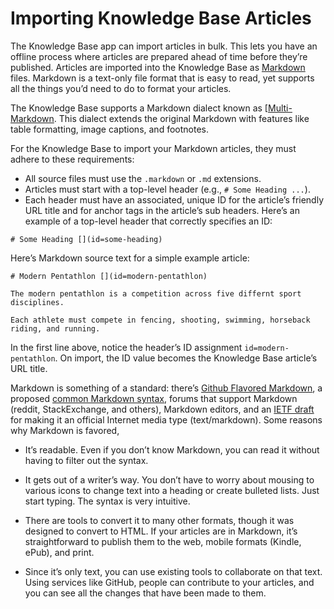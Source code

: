 # Importing Knowledge Base Articles

The Knowledge Base app can import articles in bulk. This lets you have an offline process where articles are prepared ahead of time before they’re published. Articles are imported into the Knowledge Base as [Markdown](http://commonmark.org/) files. Markdown is a text-only file format that is easy to read, yet supports all the things you’d need to do to format your articles.

<!-- Do we need a note about permissions on every article?
Note: To import articles, your Role must be granted the *Knowledge Base* &rarr; *Resource Permissions: Import Articles* permission. -->

The Knowledge Base supports a Markdown dialect known as [[Multi-Markdown](http://fletcher.github.io/MultiMarkdown-4/). This dialect extends the original Markdown with features like table formatting, image captions, and footnotes.

For the Knowledge Base to import your Markdown articles, they must adhere to these requirements:

* All source files must use the `.markdown` or `.md` extensions.
* Articles must start with a top-level header (e.g., `# Some Heading ...`).
* Each header must have an associated, unique ID for the article’s friendly URL title and for anchor tags in the article’s sub headers. Here’s an example of a top-level header that correctly specifies an ID:

`# Some Heading [](id=some-heading)`

Here’s Markdown source text for a simple example article:

    # Modern Pentathlon [](id=modern-pentathlon)

    The modern pentathlon is a competition across five differnt sport disciplines.

    Each athlete must compete in fencing, shooting, swimming, horseback riding, and running.

In the first line above, notice the header’s ID assignment `id=modern-pentathlon`. On import, the ID value becomes the Knowledge Base article’s URL title.

Markdown is something of a standard: there’s [Github Flavored Markdown](https://help.github.com/articles/github-flavored-markdown), a proposed [common Markdown syntax](http://www.commonmark.org/), forums that support Markdown (reddit, StackExchange, and others), Markdown editors, and an [IETF draft](https://tools.ietf.org/html/rfc7763) for making it an official Internet media type (text/markdown). Some reasons why Markdown is favored,

* It’s readable. Even if you don’t know Markdown, you can read it without having to filter out the syntax.

* It gets out of a writer’s way. You don’t have to worry about mousing to various icons to change text into a heading or create bulleted lists. Just start typing. The syntax is very intuitive.

* There are tools to convert it to many other formats, though it was designed to convert to HTML. If your articles are in Markdown, it’s straightforward to publish them to the web, mobile formats (Kindle, ePub), and print.

* Since it’s only text, you can use existing tools to collaborate on that text. Using services like GitHub, people can contribute to your articles, and you can see all the changes that have been made to them.